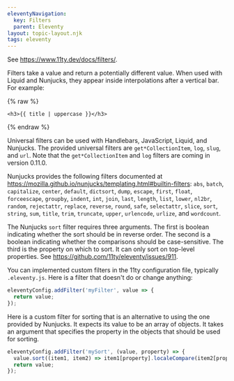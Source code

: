 ```yaml
---
eleventyNavigation:
  key: Filters
  parent: Eleventy
layout: topic-layout.njk
tags: eleventy
---
```


See <https://www.11ty.dev/docs/filters/>.

Filters take a value and return a potentially different value.
When used with Liquid and Nunjucks,
they appear inside interpolations after a vertical bar.
For example:

{% raw %}

```liquid
<h3>{{ title | uppercase }}</h3>
```

{% endraw %}

Universal filters can be used with
Handlebars, JavaScript, Liquid, and Nunjucks.
The provided universal filters are
`get*CollectionItem`, `log`, `slug`, and `url`.
Note that the `get*CollectionItem` and `log` filters
are coming in version 0.11.0.

Nunjucks provides the following filters documented at
<https://mozilla.github.io/nunjucks/templating.html#builtin-filters>:
`abs`, `batch`, `capitalize`, `center`, `default`, `dictsort`,
`dump`, `escape`, `first`, `float`, `forceescape`, `groupby`,
`indent`, `int`, `join`, `last`, `length`, `list`, `lower`,
`nl2br`, `random`, `rejectattr`, `replace`, `reverse`, `round`,
`safe`, `selectattr`, `slice`, `sort`, `string`, `sum`, `title`,
`trim`, `truncate`, `upper`, `urlencode`, `urlize`, and `wordcount`.

The Nunjucks `sort` filter requires three arguments.
The first is boolean indicating whether the sort should be in reverse order.
The second is a boolean indicating whether the comparisons should be case-sensitive.
The third is the property on which to sort.
It can only sort on top-level properties.
See <https://github.com/11ty/eleventy/issues/911>.

You can implemented custom filters in the 11ty configuration file,
typically `.eleventy.js`.
Here is a filter that doesn't do or change anything:

```js
eleventyConfig.addFilter('myFilter', value => {
  return value;
});
```

Here is a custom filter for sorting that is
an alternative to using the one provided by Nunjucks.
It expects its value to be an array of objects.
It takes an argument that specifies the property in the objects
that should be used for sorting.

```js
eleventyConfig.addFilter('mySort', (value, property) => {
  value.sort((item1, item2) => item1[property].localeCompare(item2[property]));
  return value;
});
```

